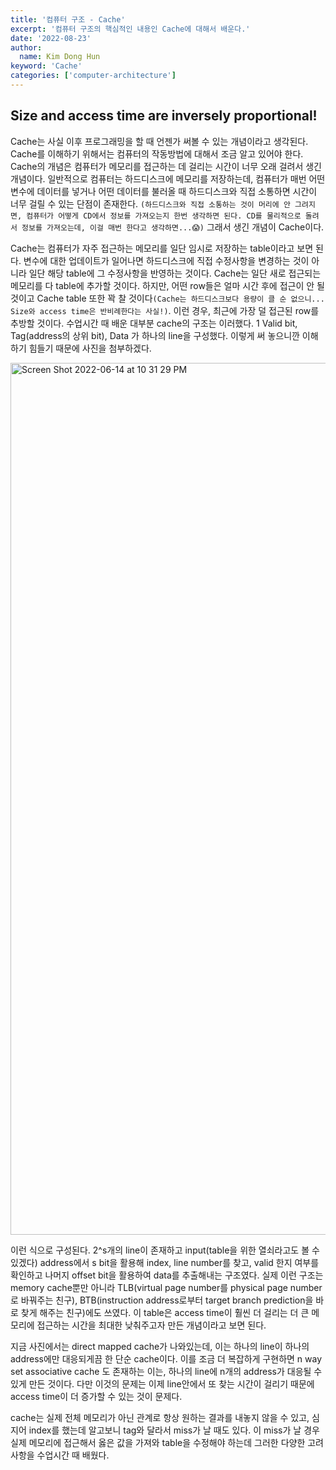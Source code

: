 ```yaml
---
title: '컴퓨터 구조 - Cache'
excerpt: '컴퓨터 구조의 핵심적인 내용인 Cache에 대해서 배운다.'
date: '2022-08-23'
author:
  name: Kim Dong Hun
keyword: 'Cache'
categories: ['computer-architecture']
---
```


## Size and access time are inversely proportional!

Cache는 사실 이후 프로그래밍을 할 때 언젠가 써볼 수 있는 개념이라고 생각된다. Cache를 이해하기 위해서는 컴퓨터의 작동방법에 대해서 조금 알고 있어야 한다. Cache의 개념은 컴퓨터가 메모리를 접근하는 데 걸리는 시간이 너무 오래 걸려서 생긴 개념이다. 일반적으로 컴퓨터는 하드디스크에 메모리를 저장하는데, 컴퓨터가 매번 어떤 변수에 데이터를 넣거나 어떤 데이터를 불러올 때 하드디스크와 직접 소통하면 시간이 너무 걸릴 수 있는 단점이 존재한다. `(하드디스크와 직접 소통하는 것이 머리에 안 그려지면, 컴퓨터가 어떻게 CD에서 정보를 가져오는지 한번 생각하면 된다. CD를 물리적으로 돌려서 정보를 가져오는데, 이걸 매번 한다고 생각하면...😱)` 그래서 생긴 개념이 Cache이다. 

Cache는 컴퓨터가 자주 접근하는 메모리를 일단 임시로 저장하는 table이라고 보면 된다. 변수에 대한 업데이트가 일어나면 하드디스크에 직접 수정사항을 변경하는 것이 아니라 일단 해당 table에 그 수정사항을 반영하는 것이다. Cache는 일단 새로 접근되는 메모리를 다 table에 추가할 것이다. 하지만, 어떤 row들은 얼마 시간 후에 접근이 안 될 것이고 Cache table 또한 꽉 찰 것이다`(Cache는 하드디스크보다 용량이 클 순 없으니... Size와 access time은 반비례한다는 사실!)`. 이런 경우, 최근에 가장 덜 접근된 row를 추방할 것이다. 수업시간 때 배운 대부분 cache의 구조는 이러했다. 1 Valid bit, Tag(address의 상위 bit), Data 가 하나의 line을 구성했다. 이렇게 써 놓으니깐 이해하기 힘들기 때문에 사진을 첨부하겠다. 

<img width="1395" alt="Screen Shot 2022-06-14 at 10 31 29 PM" src="https://user-images.githubusercontent.com/57612141/186070139-9a7fc183-94ce-4db8-8cf7-ad677b15bf12.png">

이런 식으로 구성된다. 2^s개의 line이 존재하고 input(table을 위한 열쇠라고도 볼 수 있겠다) address에서 s bit을 활용해 index, line number를 찾고, valid 한지 여부를 확인하고 나머지 offset bit을 활용하여 data를 추출해내는 구조였다. 실제 이런 구조는 memory cache뿐만 아니라 TLB(virtual page number를 physical page number로 바꿔주는 친구), BTB(instruction address로부터 target branch prediction을 바로 찾게 해주는 친구)에도 쓰였다. 이 table은 access time이 훨씬 더 걸리는 더 큰 메모리에 접근하는 시간을 최대한 낮춰주고자 만든 개념이라고 보면 된다.

지금 사진에서는 direct mapped cache가 나와있는데, 이는 하나의 line이 하나의 address에만 대응되게끔 한 단순 cache이다. 이를 조금 더 복잡하게 구현하면 n way set associative cache 도 존재하는 이는, 하나의 line에 n개의 address가 대응될 수 있게 만든 것이다. 다만 이것의 문제는 이제 line안에서 또 찾는 시간이 걸리기 때문에 access time이 더 증가할 수 있는 것이 문제다.

cache는 실제 전체 메모리가 아닌 관계로 항상 원하는 결과를 내놓지 않을 수 있고, 심지어 index를 했는데 알고보니 tag와 달라서 miss가 날 때도 있다. 이 miss가 날 경우 실제 메모리에 접근해서 옳은 값을 가져와 table을 수정해야 하는데 그러한 다양한 고려사항을 수업시간 때 배웠다.
